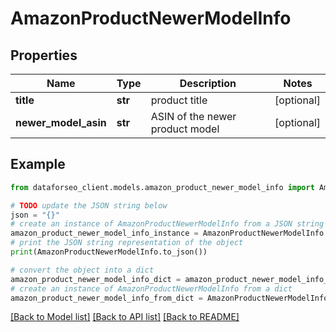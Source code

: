 # AmazonProductNewerModelInfo


## Properties

Name | Type | Description | Notes
------------ | ------------- | ------------- | -------------
**title** | **str** | product title | [optional] 
**newer_model_asin** | **str** | ASIN of the newer product model | [optional] 

## Example

```python
from dataforseo_client.models.amazon_product_newer_model_info import AmazonProductNewerModelInfo

# TODO update the JSON string below
json = "{}"
# create an instance of AmazonProductNewerModelInfo from a JSON string
amazon_product_newer_model_info_instance = AmazonProductNewerModelInfo.from_json(json)
# print the JSON string representation of the object
print(AmazonProductNewerModelInfo.to_json())

# convert the object into a dict
amazon_product_newer_model_info_dict = amazon_product_newer_model_info_instance.to_dict()
# create an instance of AmazonProductNewerModelInfo from a dict
amazon_product_newer_model_info_from_dict = AmazonProductNewerModelInfo.from_dict(amazon_product_newer_model_info_dict)
```
[[Back to Model list]](../README.md#documentation-for-models) [[Back to API list]](../README.md#documentation-for-api-endpoints) [[Back to README]](../README.md)


